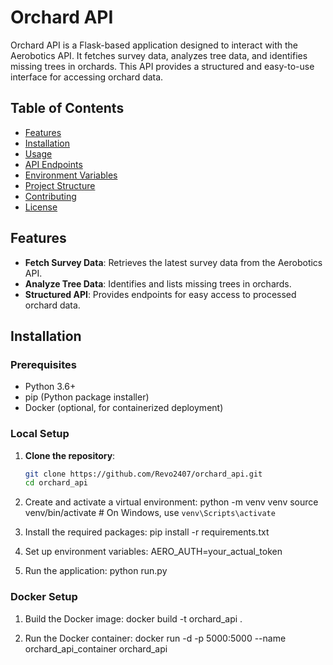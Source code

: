 # Orchard API

Orchard API is a Flask-based application designed to interact with the Aerobotics API. It fetches survey data, analyzes tree data, and identifies missing trees in orchards. This API provides a structured and easy-to-use interface for accessing orchard data.

## Table of Contents

- [Features](#features)
- [Installation](#installation)
- [Usage](#usage)
- [API Endpoints](#api-endpoints)
- [Environment Variables](#environment-variables)
- [Project Structure](#project-structure)
- [Contributing](#contributing)
- [License](#license)

## Features

- **Fetch Survey Data**: Retrieves the latest survey data from the Aerobotics API.
- **Analyze Tree Data**: Identifies and lists missing trees in orchards.
- **Structured API**: Provides endpoints for easy access to processed orchard data.

## Installation

### Prerequisites

- Python 3.6+
- pip (Python package installer)
- Docker (optional, for containerized deployment)

### Local Setup

1. **Clone the repository**:
   ```bash
   git clone https://github.com/Revo2407/orchard_api.git
   cd orchard_api

2. Create and activate a virtual environment:
python -m venv venv
source venv/bin/activate  # On Windows, use `venv\Scripts\activate`

3. Install the required packages:
pip install -r requirements.txt

4. Set up environment variables:
AERO_AUTH=your_actual_token

5. Run the application:
python run.py

### Docker Setup
1. Build the Docker image:
docker build -t orchard_api .

2. Run the Docker container:
docker run -d -p 5000:5000 --name orchard_api_container orchard_api





